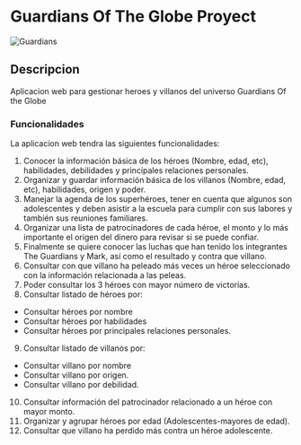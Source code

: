 # **Guardians Of The Globe Proyect**
![Guardians]( https://imagecomics.com/legacy_images/blog_images/335834916022825.jpg)

## **Descripcion**
Aplicacion web para gestionar heroes y villanos del universo Guardians Of the Globe

### **Funcionalidades**

La aplicacion web tendra las siguientes funcionalidades:
1. Conocer la información básica de los héroes (Nombre, edad, etc), habilidades, debilidades
  y principales relaciones personales.
2. Organizar y guardar información básica de los villanos (Nombre, edad, etc), habilidades,
  origen y poder.
3. Manejar la agenda de los superhéroes, tener en cuenta que algunos son adolescentes y
  deben asistir a la escuela para cumplir con sus labores y también sus reuniones familiares.
4. Organizar una lista de patrocinadores de cada héroe, el monto y lo más importante el
origen del dinero para revisar si se puede confiar.
5. Finalmente se quiere conocer las luchas que han tenido los integrantes The Guardians y
Mark, así como el resultado y contra que villano. 
6. Consultar con que villano ha peleado más veces un héroe seleccionado con la información
relacionada a las peleas.
7. Poder consultar los 3 héroes con mayor número de victorias.
8. Consultar listado de héroes por:
- Consultar héroes por nombre
- Consultar héroes por habilidades
- Consultar héroes por principales relaciones personales.
9. Consultar listado de villanos por:
- Consultar villano por nombre
- Consultar villano por origen.
- Consultar villano por debilidad.
10. Consultar información del patrocinador relacionado a un héroe con mayor monto.
11. Organizar y agrupar héroes por edad (Adolescentes-mayores de edad).
12. Consultar que villano ha perdido más contra un héroe adolescente.
